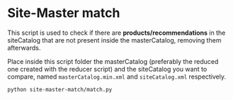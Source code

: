 
# **Site-Master match**

This script is used to check if there are **products/recommendations** in the siteCatalog that are not present inside the masterCatalog, removing them afterwards.

Place inside this script folder the masterCatalog (preferably the reduced one created with the reducer script) and the siteCatalog you want to compare, named `masterCatalog.min.xml` and `siteCatalog.xml` respectively.

```sh
python site-master-match/match.py
```
